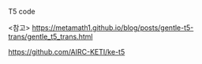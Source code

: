 T5 code


<참고>
https://metamath1.github.io/blog/posts/gentle-t5-trans/gentle_t5_trans.html

https://github.com/AIRC-KETI/ke-t5
